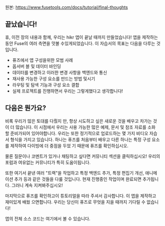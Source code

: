 원본: https://www.fusetools.com/docs/tutorial/final-thoughts

## 끝났습니다! ##

휴, 이전 장의 내용과 함께, 우리는 hikr 앱이 끝날 때까지 만들었습니다! 앱을 제작하는 동안 Fuse의 여러 측면을 맛볼 수있게되었습니다. 이 자습서의 목표는 다음을 다루는 것입니다.

- 퓨즈에서 앱 구성을위한 모범 사례
- 옵서버 블 및 데이터 바인딩
- 데이터를 변경하고 이러한 변경 사항을 백엔드와 통신
- 재사용 가능한 구성 요소를 만드는 방법 및시기
- 라우팅 및 탐색 기능과 구성 요소 결합
- 실제 프로젝트를 진행하면서 우리는 그렇게했다고 생각합니다!

## 다음은 뭔가요? ##

비록 우리가 많은 토대를 다뤘지 만, 항상 시도하고 싶은 새로운 것을 배우고 차가는 것이 더 많습니다. 이 시점에서 우리는 사용 가능한 많은 예제, 문서 및 참조 자료를 소화 할 준비가되어 있어야합니다. 우리는 또한 정기적으로 업로드하는 몇 가지 비디오 자습서 형식을 가지고 있습니다. 하나는 퓨즈를 처음부터 배우고 다른 하나는 특정 구성 요소를 제작하여 다이빙에 더 중점을 두었 기 때문에 퓨즈를 확인하십시오.

물론 질문이나 코멘트가 있거나 채팅하고 싶다면 커뮤니티 섹션을 클릭하십시오! 우리의 포럼과 여유없는 커뮤니티가 특히 도움이됩니다.

또한 여기서 끝낸 여러 "트랙"을 작업하고 특정 백엔드 추가, 특정 편집기 개선, 애니메이션 추가 등과 같은 것들을 다룰 것입니다. 현재 진행중인 작업이며 완료되면 추가됩니다. 그러니 계속 지켜봐주십시오!

마지막으로 퓨즈를 확인하고이 튜토리얼을 따라 주셔서 감사합니다. 이 앱을 제작하고 재미있게 배웠 으면합니다. 우리는 당신이 퓨즈로 무엇을 지을 때까지 기다릴 수 없습니다!

앱의 전체 소스 코드는 여기에서 볼 수 있습니다.